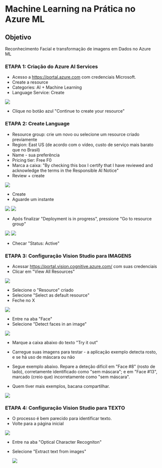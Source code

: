 # Machine Learning na Prática no Azure ML

## Objetivo
Reconhecimento Facial e transformação de imagens em Dados no Azure ML



### ETAPA 1: Criação do Azure AI Services
- Acesso a https://portal.azure.com com credenciais Microsoft.
- Create a resource
- Categories: AI + Machine Learning
- Language Service: Create

![](https://github.com/rafalealsilva/DIO-Microsoft-Azure-AI-Fundamentals/blob/afc253b931e29f6930055924810b484ccab6cb4c/lab_03%20language%20studio/misc/Screenshot_1.jpg)

- Clique no botão azul "Continue to create your resource"


### ETAPA 2: Create Language

- Resource group: crie um novo ou selecione um resource criado previamente
- Region: East US (de acordo com o vídeo, custo de serviço mais barato que no Brasil)
- Name - sua preferência
- Pricing tier: Free F0
- Marca a caixa: "By checking this box I certify that I have reviewed and acknowledge the terms in the Responsible AI Notice"
- Review + create

![](https://github.com/rafalealsilva/DIO-Microsoft-Azure-AI-Fundamentals/blob/2cc9d080db6eeddd7fdcd1b28ae427ab0d215f87/lab_03%20language%20studio/misc/Screenshot_2.jpg)

- Create
- Aguarde um instante

![](https://github.com/rafalealsilva/DIO-Microsoft-Azure-AI-Fundamentals/blob/2cc9d080db6eeddd7fdcd1b28ae427ab0d215f87/lab_03%20language%20studio/misc/Screenshot_3.jpg)
![](https://github.com/rafalealsilva/DIO-Microsoft-Azure-AI-Fundamentals/blob/2cc9d080db6eeddd7fdcd1b28ae427ab0d215f87/lab_03%20language%20studio/misc/Screenshot_4.jpg)

- Após finalizar "Deployment is in progress", pressione "Go to resource group"

![](https://github.com/rafalealsilva/DIO-Microsoft-Azure-AI-Fundamentals/blob/2cc9d080db6eeddd7fdcd1b28ae427ab0d215f87/lab_03%20language%20studio/misc/Screenshot_5.jpg)
![](https://github.com/rafalealsilva/DIO-Microsoft-Azure-AI-Fundamentals/blob/2cc9d080db6eeddd7fdcd1b28ae427ab0d215f87/lab_03%20language%20studio/misc/Screenshot_6.jpg)

- Checar "Status: Active"


### ETAPA 3: Configuração Vision Studio para IMAGENS

- Acessar https://portal.vision.cognitive.azure.com/ com suas credenciais
- Clicar em "View All Resources"

![](https://github.com/rafalealsilva/DIO-Microsoft-Azure-AI-Fundamentals/blob/e2963916dab99ac61058dea43b3181c0bdca56a0/lab_02%20image%20face%20ocr/misc/03.jpg)

- Selecione o "Resource" criado
- Selecione "Select as default resource"
- Feche no X

![](https://github.com/rafalealsilva/DIO-Microsoft-Azure-AI-Fundamentals/blob/e2963916dab99ac61058dea43b3181c0bdca56a0/lab_02%20image%20face%20ocr/misc/03_2.jpg)

- Entre na aba "Face"
- Selecione "Detect faces in an image"

![](https://github.com/rafalealsilva/DIO-Microsoft-Azure-AI-Fundamentals/blob/e2963916dab99ac61058dea43b3181c0bdca56a0/lab_02%20image%20face%20ocr/misc/03_3.jpg)

- Marque a caixa abaixo do texto "Try it out"
- Carregue suas imagens para testar - a aplicação exemplo detecta rosto, e se há uso de máscara ou não

- Segue exemplo abaixo. Repare a deteção difícil em "Face #8" (rosto de lado), corretamente identificado como "sem máscara"; e em "Face #13", marcado (creio que) incorretamente como "sem máscara".
- Quem tiver mais exemplos, bacana compartilhar.

![](https://github.com/rafalealsilva/DIO-Microsoft-Azure-AI-Fundamentals/blob/8674ed26296d9578602ae5c4e95b11271d5cb9d7/lab_02%20image%20face%20ocr/misc/03_4.jpg)



### ETAPA 4: Configuração Vision Studio para TEXTO

- O processo é bem parecido para identificar texto.
- Volte para a página inicial

![](https://github.com/rafalealsilva/DIO-Microsoft-Azure-AI-Fundamentals/blob/8c93dc9e821259e8ed11e8358f42d6a1447b1aa4/lab_02%20image%20face%20ocr/misc/04.jpg)

- Entre na aba "Optical Character Recogniton"
- Selecione "Extract text from images"

  ![](https://github.com/rafalealsilva/DIO-Microsoft-Azure-AI-Fundamentals/blob/8c93dc9e821259e8ed11e8358f42d6a1447b1aa4/lab_02%20image%20face%20ocr/misc/04_1.jpg)
